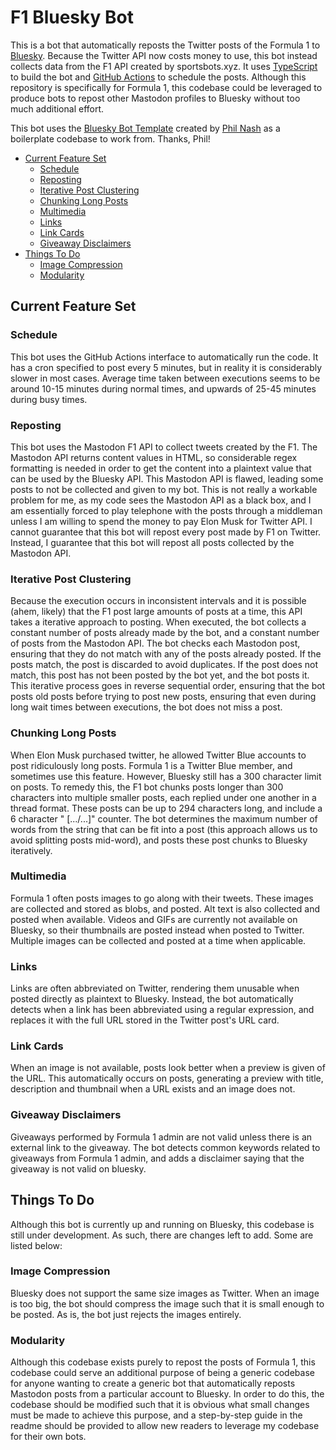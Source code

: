 # F1 Bluesky Bot

This is a bot that automatically reposts the Twitter posts of the Formula 1 to [Bluesky](https://bsky.app/). Because the Twitter API now costs money to use, this bot instead collects data from the F1 API created by sportsbots.xyz. It uses [TypeScript](https://www.typescriptlang.org/) to build the bot and [GitHub Actions](https://docs.github.com/en/actions) to schedule the posts. Although this repository is specifically for Formula 1, this codebase could be leveraged to produce bots to repost other Mastodon profiles to Bluesky without too much additional effort.

This bot uses the [Bluesky Bot Template](https://github.com/philnash/bsky-bot) created by [Phil Nash](https://github.com/philnash) as a boilerplate codebase to work from. Thanks, Phil!

* [Current Feature Set](#current-feature-set)
  * [Schedule](#schedule)
  * [Reposting](#reposting)
  * [Iterative Post Clustering](#iterative-post-clustering)
  * [Chunking Long Posts](#chunking-long-posts)
  * [Multimedia](#multimedia)
  * [Links](#links)
  * [Link Cards](#link-cards)
  * [Giveaway Disclaimers](#giveaway-disclaimers)
* [Things To Do](#things-to-do)
  * [Image Compression](#image-compression)
  * [Modularity](#modularity)


## Current Feature Set

### Schedule
This bot uses the GitHub Actions interface to automatically run the code. It has a cron specified to post every 5 minutes, but in reality it is considerably slower in most cases. Average time taken between executions seems to be around 10-15 minutes during normal times, and upwards of 25-45 minutes during busy times.

### Reposting
This bot uses the Mastodon F1 API to collect tweets created by the F1. The Mastodon API returns content values in HTML, so considerable regex formatting is needed in order to get the content into a plaintext value that can be used by the Bluesky API. This Mastodon API is flawed, leading some posts to not be collected and given to my bot. This is not really a workable problem for me, as my code sees the Mastodon API as a black box, and I am essentially forced to play telephone with the posts through a middleman unless I am willing to spend the money to pay Elon Musk for Twitter API. I cannot guarantee that this bot will repost every post made by F1 on Twitter. Instead, I guarantee that this bot will repost all posts collected by the Mastodon API.

### Iterative Post Clustering 
Because the execution occurs in inconsistent intervals and it is possible (ahem, likely) that the F1 post large amounts of posts at a time, this API takes a iterative approach to posting. When executed, the bot collects a constant number of posts already made by the bot, and a constant number of posts from the Mastodon API. The bot checks each Mastodon post, ensuring that they do not match with any of the posts already posted. If the posts match, the post is discarded to avoid duplicates. If the post does not match, this post has not been posted by the bot yet, and the bot posts it. This iterative process goes in reverse sequential order, ensuring that the bot posts old posts before trying to post new posts, ensuring that even during long wait times between executions, the bot does not miss a post.

### Chunking Long Posts
When Elon Musk purchased twitter, he allowed Twitter Blue accounts to post ridiculously long posts. Formula 1 is a Twitter Blue member, and sometimes use this feature. However, Bluesky still has a 300 character limit on posts. To remedy this, the F1 bot chunks posts longer than 300 characters into multiple smaller posts, each replied under one another in a thread format. These posts can be up to 294 characters long, and include a 6 character " [.../...]" counter. The bot determines the maximum number of words from the string that can be fit into a post (this approach allows us to avoid splitting posts mid-word), and posts these post chunks to Bluesky iteratively.

### Multimedia
Formula 1 often posts images to go along with their tweets. These images are collected and stored as blobs, and posted. Alt text is also collected and posted when available. Videos and GIFs are currently not available on Bluesky, so their thumbnails are posted instead when posted to Twitter. Multiple images can be collected and posted at a time when applicable.

### Links
Links are often abbreviated on Twitter, rendering them unusable when posted directly as plaintext to Bluesky. Instead, the bot automatically detects when a link has been abbreviated using a regular expression, and replaces it with the full URL stored in the Twitter post's URL card. 

### Link Cards
When an image is not available, posts look better when a preview is given of the URL. This automatically occurs on posts, generating a preview with title, description and thumbnail when a URL exists and an image does not.

### Giveaway Disclaimers
Giveaways performed by Formula 1 admin are not valid unless there is an external link to the giveaway. The bot detects common keywords related to giveaways from Formula 1 admin, and adds a disclaimer saying that the giveaway is not valid on bluesky.

## Things To Do
Although this bot is currently up and running on Bluesky, this codebase is still under development. As such, there are changes left to add. Some are listed below:

### Image Compression
Bluesky does not support the same size images as Twitter. When an image is too big, the bot should compress the image such that it is small enough to be posted. As is, the bot just rejects the images entirely.

### Modularity
Although this codebase exists purely to repost the posts of Formula 1, this codebase could serve an additional purpose of being a generic codebase for anyone wanting to create a generic bot that automatically reposts Mastodon posts from a particular account to Bluesky. In order to do this, the codebase should be modified such that it is obvious what small changes must be made to achieve this purpose, and a step-by-step guide in the readme should be provided to allow new readers to leverage my codebase for their own bots. 
